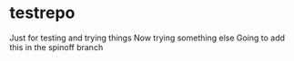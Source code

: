 # testrepo
Just for testing and trying things
Now trying something else
Going to add this in the spinoff branch
